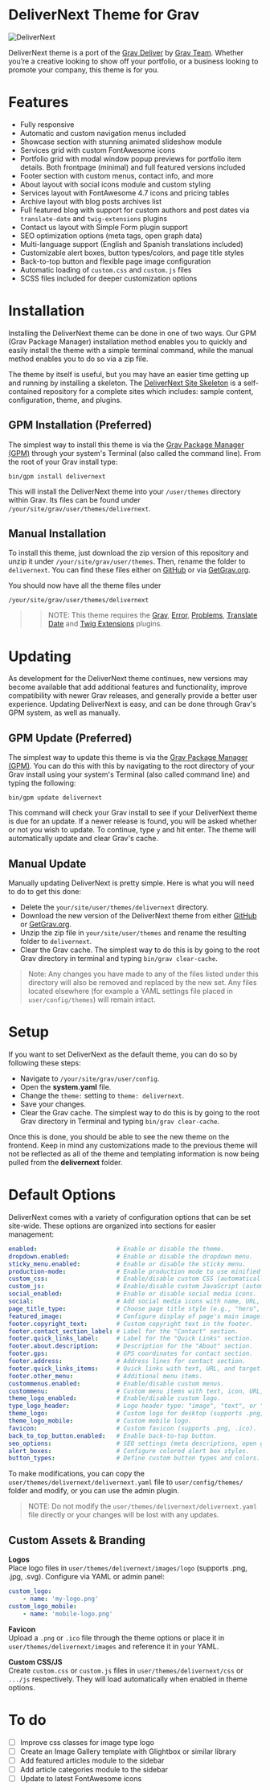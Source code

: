 # DeliverNext Theme for Grav

![DeliverNext](assets/readme_1.png)

DeliverNext theme is a port of the [Grav Deliver](https://github.com/getgrav/grav-theme-deliver) by [Grav Team](https://getgrav.org). Whether you’re a creative looking to show off your portfolio, or a business looking to promote your company, this theme is for you.

# Features

* Fully responsive
* Automatic and custom navigation menus included
* Showcase section with stunning animated slideshow module
* Services grid with custom FontAwesome icons
* Portfolio grid with modal window popup previews for portfolio item details. Both frontpage (minimal) and full featured versions included
* Footer section with custom menus, contact info, and more
* About layout with social icons module and custom styling
* Services layout with FontAwesome 4.7 icons and pricing tables
* Archive layout with blog posts archives list
* Full featured blog with support for custom authors and post dates via `translate-date` and `twig-extensions` plugins
* Contact us layout with Simple Form plugin support
* SEO optimization options (meta tags, open graph data)
* Multi-language support (English and Spanish translations included)
* Customizable alert boxes, button types/colors, and page title styles
* Back-to-top button and flexible page image configuration
* Automatic loading of `custom.css` and `custom.js` files
* SCSS files included for deeper customization options

# Installation

Installing the DeliverNext theme can be done in one of two ways. Our GPM (Grav Package Manager) installation method enables you to quickly and easily install the theme with a simple terminal command, while the manual method enables you to do so via a zip file.

The theme by itself is useful, but you may have an easier time getting up and running by installing a skeleton. The [DeliverNext Site Skeleton](https://github.com/pmoreno-rodriguez/grav-skeleton-delivernext-site) is a self-contained repository for a complete sites which includes: sample content, configuration, theme, and plugins.

## GPM Installation (Preferred)

The simplest way to install this theme is via the [Grav Package Manager (GPM)](http://learn.getgrav.org/advanced/grav-gpm) through your system's Terminal (also called the command line).  From the root of your Grav install type:

    bin/gpm install delivernext

This will install the DeliverNext theme into your `/user/themes` directory within Grav. Its files can be found under `/your/site/grav/user/themes/delivernext`.

## Manual Installation

To install this theme, just download the zip version of this repository and unzip it under `/your/site/grav/user/themes`. Then, rename the folder to `delivernext`. You can find these files either on [GitHub](https://github.com/pmoreno-rodriguez/grav-theme-delivernext) or via [GetGrav.org](http://getgrav.org/downloads/themes).

You should now have all the theme files under

    /your/site/grav/user/themes/delivernext

>> NOTE: This theme requires the [Grav](http://github.com/getgrav/grav), [Error](https://github.com/getgrav/grav-theme-error), [Problems](https://github.com/getgrav/grav-plugin-problems), [Translate Date](https://github.com/Karmalakas/grav-plugin-translate-date) and [Twig Extensions](https://github.com/bitstarr/grav-plugin-twig-extensions) plugins.

# Updating

As development for the DeliverNext theme continues, new versions may become available that add additional features and functionality, improve compatibility with newer Grav releases, and generally provide a better user experience. Updating DeliverNext is easy, and can be done through Grav's GPM system, as well as manually.

## GPM Update (Preferred)

The simplest way to update this theme is via the [Grav Package Manager (GPM)](http://learn.getgrav.org/advanced/grav-gpm). You can do this with this by navigating to the root directory of your Grav install using your system's Terminal (also called command line) and typing the following:

    bin/gpm update delivernext

This command will check your Grav install to see if your DeliverNext theme is due for an update. If a newer release is found, you will be asked whether or not you wish to update. To continue, type `y` and hit enter. The theme will automatically update and clear Grav's cache.

## Manual Update

Manually updating DeliverNext is pretty simple. Here is what you will need to do to get this done:

* Delete the `your/site/user/themes/delivernext` directory.
* Download the new version of the DeliverNext theme from either [GitHub](https://github.com/pmoreno-rodriguez/grav-theme-delivernext) or [GetGrav.org](http://getgrav.org/downloads/themes).
* Unzip the zip file in `your/site/user/themes` and rename the resulting folder to `delivernext`.
* Clear the Grav cache. The simplest way to do this is by going to the root Grav directory in terminal and typing `bin/grav clear-cache`.

> Note: Any changes you have made to any of the files listed under this directory will also be removed and replaced by the new set. Any files located elsewhere (for example a YAML settings file placed in `user/config/themes`) will remain intact.

# Setup

If you want to set DeliverNext as the default theme, you can do so by following these steps:

* Navigate to `/your/site/grav/user/config`.
* Open the **system.yaml** file.
* Change the `theme:` setting to `theme: delivernext`.
* Save your changes.
* Clear the Grav cache. The simplest way to do this is by going to the root Grav directory in Terminal and typing `bin/grav clear-cache`.

Once this is done, you should be able to see the new theme on the frontend. Keep in mind any customizations made to the previous theme will not be reflected as all of the theme and templating information is now being pulled from the **delivernext** folder.

# Default Options

DeliverNext comes with a variety of configuration options that can be set site-wide. These options are organized into sections for easier management:

```yaml
enabled:                      # Enable or disable the theme.
dropdown.enabled:             # Enable or disable the dropdown menu.
sticky_menu.enabled:          # Enable or disable the sticky menu.
production-mode:              # Enable production mode to use minified CSS.
custom_css:                   # Enable/disable custom CSS (automatically loads `custom.css` if present).
custom_js:                    # Enable/disable custom JavaScript (automatically loads `custom.js` if present).
social_enabled:               # Enable or disable social media icons.
social:                       # Add social media icons with name, URL, target, and icon options.
page_title_type:              # Choose page title style (e.g., "hero", "minimal").
featured_image:               # Configure display of page's main image.
footer.copyright_text:        # Custom copyright text in the footer.
footer.contact_section_label: # Label for the "Contact" section.
footer.quick_links_label:     # Label for the "Quick Links" section.
footer.about.description:     # Description for the "About" section.
footer.gps:                   # GPS coordinates for contact section.
footer.address:               # Address lines for contact section.
footer.quick_links_items:     # Quick links with text, URL, and target.
footer.other_menu:            # Additional menu items.
custommenus.enabled:          # Enable/disable custom menus.
custommenu:                   # Custom menu items with text, icon, URL, and target.
theme_logo_enabled:           # Enable/disable custom logo.
type_logo_header:             # Logo header type: "image", "text", or "both".
theme_logo:                   # Custom logo for desktop (supports .png, .jpg, .svg).
theme_logo_mobile:            # Custom mobile logo.
favicon:                      # Custom favicon (supports .png, .ico).
back_to_top_button.enabled:   # Enable back-to-top button.
seo_options:                  # SEO settings (meta descriptions, open graph data).
alert_boxes:                  # Configure colored alert box styles.
button_types:                 # Define custom button types and colors.
```
To make modifications, you can copy the `user/themes/delivernext/delivernext.yaml` file to `user/config/themes/` folder and modify, or you can use the admin plugin.

> NOTE: Do not modify the `user/themes/delivernext/delivernext.yaml` file directly or your changes will be lost with any updates.

## Custom Assets & Branding

**Logos**  
Place logo files in `user/themes/delivernext/images/logo` (supports .png, .jpg, .svg). Configure via YAML or admin panel:

```yaml
custom_logo:
    - name: 'my-logo.png'
custom_logo_mobile:
    - name: 'mobile-logo.png'    
```

**Favicon**  
Upload a `.png` or `.ico` file through the theme options or place it in `user/themes/delivernext/images` and reference it in your YAML.

**Custom CSS/JS**  
Create `custom.css` or `custom.js` files in `user/themes/delivernext/css` or `.../js` respectively. They will load automatically when enabled in theme options.

# To do

- [ ] Improve css classes for image type logo
- [ ] Create an Image Gallery template with Glightbox or similar library
- [ ] Add featured articles module to the sidebar
- [ ] Add article categories module to the sidebar
- [ ] Update to latest FontAwesome icons